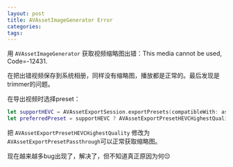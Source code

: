 ```yaml
---
layout: post
title: AVAssetImageGenerator Error
categories:
tags:
---
```


用 `AVAssetImageGenerator` 获取视频缩略图出错：This media cannot be used, Code=-12431.

在把出错视频保存到系统相册，同样没有缩略图，播放都是正常的。最后发现是trimmer的问题。

在导出视频时选择preset：

```swift
let supportHEVC = AVAssetExportSession.exportPresets(compatibleWith: asset).contains(AVAssetExportPresetHEVCHighestQuality)
let preferredPreset = supportHEVC ? AVAssetExportPresetHEVCHighestQuality : AVAssetExportPresetHighestQuality
```

把 `AVAssetExportPresetHEVCHighestQuality` 修改为 `AVAssetExportPresetPassthrough`可以正常获取缩略图。

现在越来越多bug出现了，解决了，但不知道真正原因为何😔
